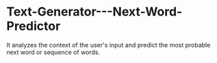 # Text-Generator---Next-Word-Predictor
It analyzes the context of the user's input and predict the most probable next word or sequence of words. 
